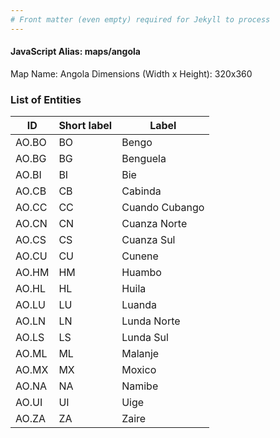 ```yaml
---
# Front matter (even empty) required for Jekyll to process
---
```


#### JavaScript Alias: maps/angola

Map Name: Angola
Dimensions (Width x Height): 320x360

### List of Entities

| ID    | Short label | Label          |
| ----- | ----------- | -------------- |
| AO.BO | BO          | Bengo          |
| AO.BG | BG          | Benguela       |
| AO.BI | BI          | Bie            |
| AO.CB | CB          | Cabinda        |
| AO.CC | CC          | Cuando Cubango |
| AO.CN | CN          | Cuanza Norte   |
| AO.CS | CS          | Cuanza Sul     |
| AO.CU | CU          | Cunene         |
| AO.HM | HM          | Huambo         |
| AO.HL | HL          | Huila          |
| AO.LU | LU          | Luanda         |
| AO.LN | LN          | Lunda Norte    |
| AO.LS | LS          | Lunda Sul      |
| AO.ML | ML          | Malanje        |
| AO.MX | MX          | Moxico         |
| AO.NA | NA          | Namibe         |
| AO.UI | UI          | Uige           |
| AO.ZA | ZA          | Zaire          |
